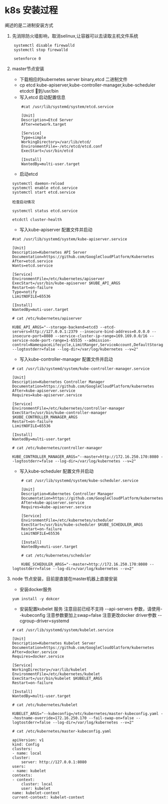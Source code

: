 # k8s 安装过程

阐述的是二进制安装方式

1. 先消除防火墙影响，取消selinux,让容器可以去读取主机文件系统
```
    systemctl disable firewalld
    systemctl stop firewalld

    setenforce 0
```

2. master节点安装
 
    - 下载相应的kubernetes server binary,etcd 二进制文件
    - cp etcd kube-apiserver,kube-controller-manager,kube-scheduler etcdctl  到/usr/bin
    - 写入etcd 启动配置信息
    ```
        #cat /usr/lib/systemd/system/etcd.service 

        [Unit]
        Description=Etcd Server
        After=network.target

        [Service]
        Type=simple
        WorkingDirectory=/var/lib/etcd/
        EnvironmentFile=-/etc/etcd/etcd.conf
        ExecStart=/usr/bin/etcd

        [Install]
        WantedBy=multi-user.target

    ```

    - 启动etcd 
    ```
    systemctl daemon-reload
    systemctl enable etcd.service
    systemctl start etcd.service

    检查启动情况

    systemctl status etcd.service

    etcdctl cluster-health
    ```

    - 写入kube-apiserver 配置文件并启动
    ```
    #cat /usr/lib/systemd/system/kube-apiserver.service 
    
    [Unit]
    Description=Kubernetes API Server
    Documentation=https://github.com/GoogleCloudPlatform/Kubernetes
    After=etcd.service
    Wants=etcd.service

    [Service]
    EnvironmentFile=/etc/kubernetes/apiserver
    ExecStart=/usr/bin/kube-apiserver $KUBE_API_ARGS
    Restart=on-failure
    Type=notify
    LimitNOFILE=65536

    [Install]
    WantedBy=muti-user.target
    ```

    ```
    # cat /etc/kubernetes/apiserver 
    
    KUBE_API_ARGS="--storage-backend=etcd3 --etcd-servers=http://127.0.0.1:2379 --insecure-bind-address=0.0.0.0 --insecure-port=8080 --service-cluster-ip-range=169.169.0.0/16 --service-node-port-range=1-65535 --admission-control=NamespaceLifecycle,LimitRanger,ServiceAccount,DefaultStorageClass,ResourceQuota --logtostderr=false --log-dir=/var/log/kubernetes --v=2"
    ```

    - 写入kube-controller-manager 配置文件并启动
    ```
    # cat /usr/lib/systemd/system/kube-controller-manager.service 
    
    [Unit]
    Description=Kubernetes Controller Manager
    Documentation=https://github.com/GoogleCloudPlatform/kubernetes
    After=kube-apiserver.service
    Requires=kube-apiserver.service

    [Service]
    EnvironmentFile=/etc/kubernetes/controller-manager
    ExecStart=/usr/bin/kube-controller-manager $KUBE_CONTROLLER_MANAGER_ARGS
    Restart=on-failure
    LimitNOFILE=65536

    [Install]
    WantedBy=multi-user.target
    ```
    ```
    # cat /etc/kubernetes/controller-manager 
    
    KUBE_CONTROLLER_MANAGER_ARGS="--master=http://172.16.250.170:8080 --logtostderr=false --log-dir=/var/log/kubernetes --v=2"
    ```
    - 写入kube-scheduler 配置文件并启动
    ```
        # cat /usr/lib/systemd/system/kube-scheduler.service 

        [Unit]
        Description=Kubernetes Controller Manager
        Documentation=https://github.com/GoogleCloudPlatform/kubernetes
        After=kube-apiserver.service
        Requires=kube-apiserver.service

        [Service]
        EnvironmentFile=/etc/kubernetes/scheduler
        ExecStart=/usr/bin/kube-scheduler $KUBE_SCHEDULER_ARGS
        Restart=on-failure
        LimitNOFILE=65536

        [Install]
        WantedBy=muti-user.target
    ```
    ```
        # cat /etc/kubernetes/scheduler 
        
        KUBE_SCHEDULER_ARGS="--master=http://172.16.250.170:8080 --logtostderr=false --log-dir=/var/log/kubernetes --v=2"
    ```

3. node 节点安装，目前是直接在master机器上直接安装

    - 安装docker服务
    ```
    yum install -y dokcer
    ```
    - 安装配置kubelet 服务
        注意目前已经不支持 --api-servers 参数，请使用--kubeconfig
        注意参数要加上swap=false 
        注意更改docker driver参数 --cgroup-driver=systemd
    
    ```
    # cat /usr/lib/systemd/system/kubelet.service 
    
    [Unit]
    Description=Kubernetes Kubelet Server
    Documentation=https://github.com/GoogleCloudOlatform/kubernetes
    After=docker.service
    Requires=docker.service

    [Service]
    WorkingDirectory=/var/lib/kubelet
    EnvironmentFile=/etc/kubernetes/kubelet
    ExecStart=/usr/bin/kubelet $KUBELET_ARGS
    Restart=on-failure

    [Install]
    WantedBy=multi-user.target
    ```
    ```
    # cat /etc/kubernetes/kubelet 
    
    KUBELET_ARGS="--kubeconfig=/etc/kubernetes/master-kubeconfig.yaml --hostname-override=172.16.250.170 --fail-swap-on=false --logtostderr=false --log-dir=/var/log/kubernetes --v=2"
    ```
    ```
    # cat /etc/kubernetes/master-kubeconfig.yaml 

    apiVersion: v1
    kind: Config
    clusters:
    - name: local
    cluster:
        server: http://127.0.0.1:8080
    users:
    - name: kubelet
    contexts:
    - context:
        cluster: local
        user: kubelet
    name: kubelet-context
    current-context: kubelet-context
    ```